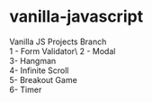 # vanilla-javascript
Vanilla JS Projects
Branch\
1 - Form Validator\ 
2 - Modal\
3- Hangman\
4- Infinite Scroll\
5- Breakout Game\
6- Timer
